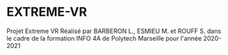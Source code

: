 # EXTREME-VR
 Projet Extreme VR
Réalisé par BARBERON L., ESMIEU M. et ROUFF S. dans le cadre de la formation INFO 4A de Polytech Marseille pour l'année 2020-2021
